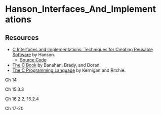 # Hanson_Interfaces_And_Implementations

## Resources

* [C Interfaces and Implementations: Techniques for Creating Reusable Software](https://www.amazon.com/Interfaces-Implementations-Techniques-Creating-Reusable/dp/0201498413) by Hanson.
    * [Source Code](https://github.com/drh/cii)
* [The C Book](https://books.google.com/books/about/The_C_Book_Featuring_the_ANSI_C_Standard.html?id=XXdyQgAACAAJ&source=kp_book_description) by Banahan, Brady, and Doran.
* [The C Programming Language](https://www.amazon.com/Programming-Language-2nd-Brian-Kernighan/dp/0131103628) by Kernigan and Ritchie.

Ch 14

Ch 15.3.3

Ch 16.2.2, 16.2.4

Ch 17-20
